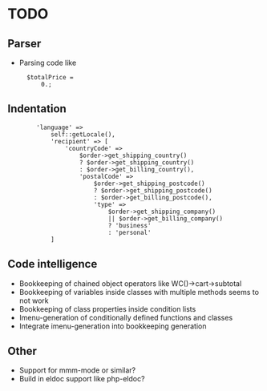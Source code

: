# TODO

## Parser

* Parsing code like

        $totalPrice =
            0.;

## Indentation

            'language' =>
                self::getLocale(),
                'recipient' => [
                    'countryCode' =>
                        $order->get_shipping_country()
                        ? $order->get_shipping_country()
                        : $order->get_billing_country(),
                        'postalCode' =>
                            $order->get_shipping_postcode()
                            ? $order->get_shipping_postcode()
                            : $order->get_billing_postcode(),
                            'type' =>
                                $order->get_shipping_company()
                                || $order->get_billing_company()
                                ? 'business'
                                : 'personal'
                ]


## Code intelligence

* Bookkeeping of chained object operators like WC()->cart->subtotal
* Bookkeeping of variables inside classes with multiple methods seems to not work
* Bookkeeping of class properties inside condition lists
* Imenu-generation of conditionally defined functions and classes
* Integrate imenu-generation into bookkeeping generation

## Other

* Support for mmm-mode or similar?
* Build in eldoc support like php-eldoc?
